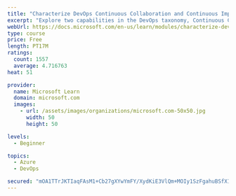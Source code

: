 ```yaml
---
title: "Characterize DevOps Continuous Collaboration and Continuous Improvement"
excerpt: "Explore two capabilities in the DevOps taxonomy, Continuous Collaboration and Continuous Improvement."
webUrl: https://docs.microsoft.com/en-us/learn/modules/characterize-devops-continous-collaboration-improvement/
type: course
price: Free
length: PT17M
ratings:
  count: 1557
  average: 4.716763
heat: 51

provider:
  name: Microsoft Learn
  domain: microsoft.com
  images:
    - url: /assets/images/organizations/microsoft.com-50x50.jpg
      width: 50
      height: 50

levels:
  - Beginner

topics:
  - Azure
  - DevOps

secured: "mOA1TTrJKTIaqFAsM1+Cb27gXYwYmFY/XydKiE3VlQm+MOIy1SzFgahuBSfX1wZq6+hhg2NSgkjCCgytszRh4jAhWBKOcdnH/GJU7JtFXpkUgsPb53ecAIGquk5sp+YTNoUXLh/w/X2vsdKzQGF1+aSRW/vNQDoq8+vheWI2gTh+DXXsCKs7QRgAy2uSXuBeRtGnQtig9+99zVOXV/9CoVyqmYwZmTHBjPiMi1MLB7VRWzgiAyQRDlonqHaUGnkC1CzjYmA0cf6EsS0fQvhH42HoFPQtx9wzvhTuj8vGQXP31FTT7UXNq+s6jIX/RAz/Ynsh5LY96rjutLmfWtRpSy+nG49duKpk8Pziz6+c9HEUutB7zrtqQlUb44Uj4i3QwIKBG8jqM9IvkN68g94jIv/TWAZrQ95+Mj0wcwZ5IxA=;/0BaykRDOEf0+P4WWRLGdg=="
---
```


